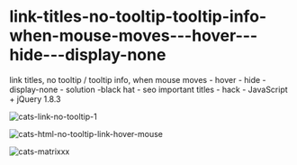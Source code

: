# link-titles-no-tooltip-tooltip-info-when-mouse-moves---hover---hide---display-none
link titles, no tooltip / tooltip info, when mouse moves - hover - hide - display-none - solution -black hat - seo important titles - hack - JavaScript + jQuery 1.8.3

![cats-link-no-tooltip-1](https://user-images.githubusercontent.com/83957788/174464267-d25cecba-5385-4606-87c5-ea8c7d481948.jpg)

![cats-html-no-tooltip-link-hover-mouse](https://user-images.githubusercontent.com/83957788/174464323-8f396cc8-0c71-4818-a425-10c22b12ac8e.jpg)

![cats-matrixxx](https://user-images.githubusercontent.com/83957788/174464452-ee98764f-86f2-4d40-9b33-62d46755cbc5.jpg)


